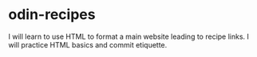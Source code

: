 # odin-recipes
I will learn to use HTML to format a main website leading to recipe links. I will practice HTML basics and commit etiquette.